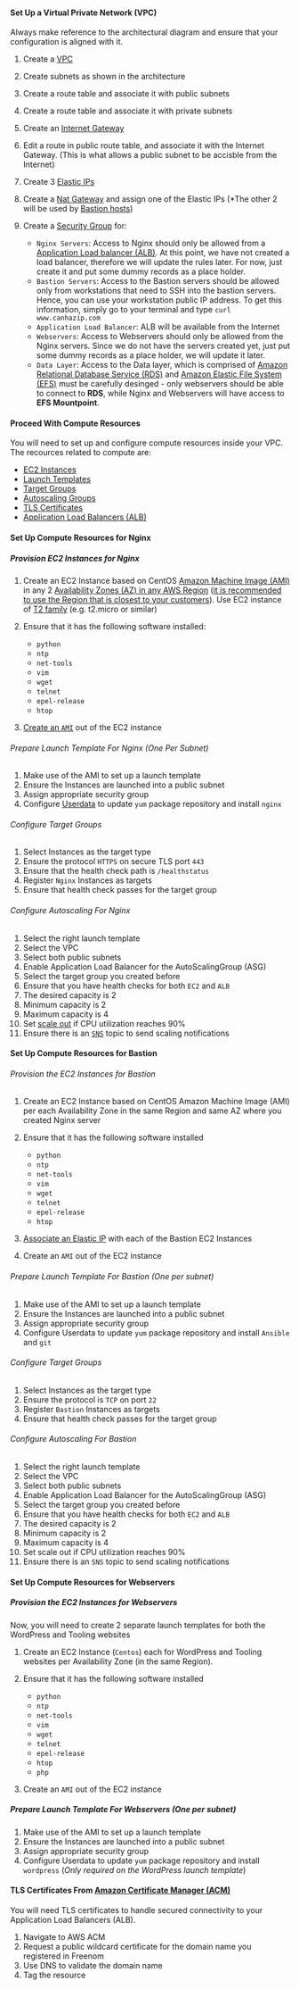 #### Set Up a Virtual Private Network (VPC)

Always make reference to the architectural diagram and ensure that your configuration is aligned with it.

1. Create a [VPC](https://docs.aws.amazon.com/vpc/latest/userguide/what-is-amazon-vpc.html)
2. Create subnets as shown in the architecture
3. Create a route table and associate it with public subnets
4. Create a route table and associate it with private subnets
5. Create an [Internet Gateway](https://docs.aws.amazon.com/vpc/latest/userguide/VPC_Internet_Gateway.html)
6. Edit a route in public route table, and associate it with the Internet Gateway. (This is what allows a public subnet to be accisble from the Internet)
6. Create 3 [Elastic IPs](https://docs.aws.amazon.com/AWSEC2/latest/UserGuide/elastic-ip-addresses-eip.html) 
7. Create a [Nat Gateway](https://docs.aws.amazon.com/vpc/latest/userguide/vpc-nat-gateway.html) and assign one of the Elastic IPs (*The other 2 will be used by [Bastion hosts](https://aws.amazon.com/quickstart/architecture/linux-bastion/))
8. Create a [Security Group](https://docs.aws.amazon.com/vpc/latest/userguide/VPC_SecurityGroups.html#CreatingSecurityGroups) for: 

    * `Nginx Servers`: Access to Nginx should only be allowed from a [Application Load balancer (ALB)](https://aws.amazon.com/elasticloadbalancing/application-load-balancer/). At this point, we have not created a load balancer, therefore we will update the rules later. For now, just create it and put some dummy records as a place holder. 
    * `Bastion Servers`: Access to the Bastion servers should be allowed only from workstations that need to SSH into the bastion servers. Hence, you can use your workstation public IP address. To get this information, simply go to your terminal and type `curl www.canhazip.com`
    * `Application Load Balancer`: ALB will be available from the Internet
    * `Webservers`: Access to Webservers should only be allowed from the Nginx servers. Since we do not have the servers created yet, just put some dummy records as a place holder, we will update it later.
    * `Data Layer`: Access to the Data layer, which is comprised of [Amazon Relational Database Service (RDS)](https://aws.amazon.com/rds/) and [Amazon Elastic File System (EFS)](https://aws.amazon.com/efs/) must be carefully desinged - only webservers should be able to connect to **RDS**, while Nginx and Webservers will have access to **EFS Mountpoint**.

#### Proceed With Compute Resources 

You will need to set up and configure compute resources inside your VPC. The recources related to compute are: 

* [EC2 Instances](https://www.amazonaws.cn/en/ec2/instance-types/)
* [Launch Templates](https://docs.aws.amazon.com/autoscaling/ec2/userguide/LaunchTemplates.html)
* [Target Groups](https://docs.aws.amazon.com/elasticloadbalancing/latest/application/load-balancer-target-groups.html)
* [Autoscaling Groups](https://docs.aws.amazon.com/autoscaling/ec2/userguide/AutoScalingGroup.html)
* [TLS Certificates](https://en.wikipedia.org/wiki/Transport_Layer_Security)
* [Application Load Balancers (ALB)](https://docs.aws.amazon.com/elasticloadbalancing/latest/application/introduction.html) 

#### Set Up Compute Resources for Nginx

##### Provision EC2 Instances for Nginx

1. Create an EC2 Instance based on CentOS [Amazon Machine Image (AMI)](https://docs.aws.amazon.com/AWSEC2/latest/UserGuide/AMIs.html) in any 2 [Availability Zones (AZ) in any AWS Region](https://docs.aws.amazon.com/AWSEC2/latest/UserGuide/using-regions-availability-zones.html) ([it is recommended to use the Region that is closest to your customers](https://docs.aws.amazon.com/AmazonElastiCache/latest/mem-ug/RegionsAndAZs.html)). Use EC2 instance of [T2 family](https://aws.amazon.com/ec2/instance-types/t2/) (e.g. t2.micro or similar)
2. Ensure that it has the following software installed:
        
    * `python`
    * `ntp`
    * `net-tools`
    * `vim`
    * `wget`
    * `telnet`
    * `epel-release`
    * `htop`

3. [Create an `AMI`](https://docs.aws.amazon.com/toolkit-for-visual-studio/latest/user-guide/tkv-create-ami-from-instance.html) out of the EC2 instance

###### Prepare Launch Template For Nginx (One Per Subnet)

1. Make use of the AMI to set up a launch template
2. Ensure the Instances are launched into a public subnet 
3. Assign appropriate security group
4. Configure [Userdata](https://docs.aws.amazon.com/AWSEC2/latest/UserGuide/user-data.html) to update `yum` package repository and install `nginx`

###### Configure Target Groups

1. Select Instances as the target type
2. Ensure the protocol `HTTPS` on secure TLS port `443`
3. Ensure that the health check path is `/healthstatus`
4. Register `Nginx` Instances as targets
5. Ensure that health check passes for the target group

###### Configure Autoscaling For Nginx 

1. Select the right launch template
2. Select the VPC
3. Select both public subnets
4. Enable Application Load Balancer for the AutoScalingGroup (ASG) 
5. Select the target group you created before
6. Ensure that you have health checks for both `EC2` and `ALB`
7. The desired capacity is 2
8. Minimum capacity is 2 
9. Maximum capacity is 4
10. Set [scale out](https://docs.aws.amazon.com/autoscaling/ec2/userguide/AutoScalingGroupLifecycle.html) if CPU utilization reaches 90%
11. Ensure there is an [`SNS`](https://docs.aws.amazon.com/sns/latest/dg/welcome.html) topic to send scaling notifications

#### Set Up Compute Resources for Bastion

###### Provision the EC2 Instances for Bastion

1. Create an EC2 Instance based on CentOS Amazon Machine Image (AMI) per each Availability Zone in the same Region and same AZ where you created Nginx server
2. Ensure that it has the following software installed

    * `python`
    * `ntp`
    * `net-tools`
    * `vim`
    * `wget`
    * `telnet`
    * `epel-release`
    * `htop`
3. [Associate an Elastic IP](https://docs.aws.amazon.com/AWSEC2/latest/UserGuide/elastic-ip-addresses-eip.html#using-instance-addressing-eips-associating) with each of the Bastion EC2 Instances
4. Create an `AMI` out of the EC2 instance

###### Prepare Launch Template For Bastion (One per subnet)

1. Make use of the AMI to set up a launch template
2. Ensure the Instances are launched into a public subnet 
3. Assign appropriate security group
4. Configure Userdata to update `yum` package repository and install `Ansible` and `git`

###### Configure Target Groups

1. Select Instances as the target type
2. Ensure the protocol is `TCP` on port `22`
3. Register `Bastion` Instances as targets
4. Ensure that health check passes for the target group

###### Configure Autoscaling For Bastion 

1. Select the right launch template
2. Select the VPC
3. Select both public subnets
4. Enable Application Load Balancer for the AutoScalingGroup (ASG) 
5. Select the target group you created before
6. Ensure that you have health checks for both `EC2` and `ALB`
7. The desired capacity is 2
8. Minimum capacity is 2 
9. Maximum capacity is 4
10. Set scale out if CPU utilization reaches 90%
11. Ensure there is an `SNS` topic to send scaling notifications

#### Set Up Compute Resources for Webservers 

##### Provision the EC2 Instances for Webservers 

Now, you will need to create 2 separate launch templates for both the WordPress and Tooling websites

1. Create an EC2 Instance (`Centos`) each for WordPress and Tooling websites per Availability Zone (in the same Region).
2. Ensure that it has the following software installed

    * `python`
    * `ntp`
    * `net-tools`
    * `vim`
    * `wget`
    * `telnet`
    * `epel-release`
    * `htop`
    * `php`

3. Create an `AMI` out of the EC2 instance

##### Prepare Launch Template For Webservers (One per subnet)

1. Make use of the AMI to set up a launch template
2. Ensure the Instances are launched into a public subnet 
3. Assign appropriate security group
4. Configure Userdata to update `yum` package repository and install `wordpress` (*Only required on the WordPress launch template*)

#### TLS Certificates From [Amazon Certificate Manager (ACM)](https://aws.amazon.com/certificate-manager/)

You will need TLS certificates to handle secured connectivity to your Application Load Balancers (ALB).

1. Navigate to AWS ACM
2. Request a public wildcard certificate for the domain name you registered in Freenom
3. Use DNS to validate the domain name
4. Tag the resource

